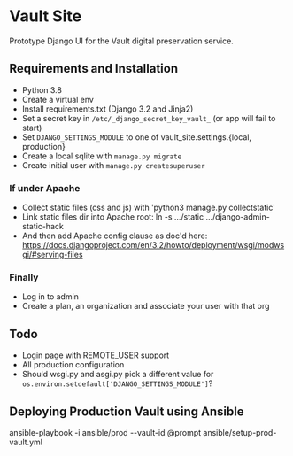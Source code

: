 # Vault Site

Prototype Django UI for the Vault digital preservation service.

## Requirements and Installation

- Python 3.8
- Create a virtual env
- Install requirements.txt (Django 3.2 and Jinja2)
- Set a secret key in `/etc/_django_secret_key_vault_` (or app will fail to start)
- Set `DJANGO_SETTINGS_MODULE` to one of vault_site.settings.{local, production} 
- Create a local sqlite with `manage.py migrate`
- Create initial user with `manage.py createsuperuser`
  
### If under Apache
- Collect static files (css and js) with 'python3 manage.py collectstatic'
- Link static files dir into Apache root: ln -s .../static .../django-admin-static-hack
- And then add Apache config clause as doc'd here:
  https://docs.djangoproject.com/en/3.2/howto/deployment/wsgi/modwsgi/#serving-files

### Finally
- Log in to admin
- Create a plan, an organization and associate your user with that org

## Todo

- Login page with REMOTE_USER support
- All production configuration
- Should wsgi.py and asgi.py pick a different value for `os.environ.setdefault['DJANGO_SETTINGS_MODULE']`?

## Deploying Production Vault using Ansible
ansible-playbook -i ansible/prod --vault-id @prompt ansible/setup-prod-vault.yml
